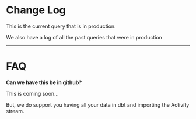 # Change Log

This is the current query that is in production.

We also have a log of all the past queries that were in production



-----

# FAQ

**Can we have this be in github?**

This is coming soon...

But, we do support you having all your data in dbt and importing the Activity stream.
